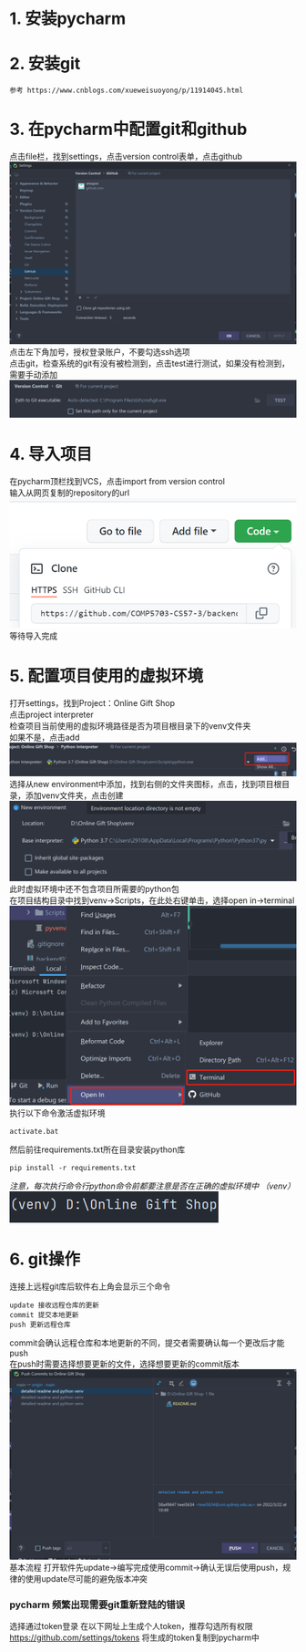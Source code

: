 # 1. 安装pycharm
# 2. 安装git
    参考 https://www.cnblogs.com/xueweisuoyong/p/11914045.html
# 3. 在pycharm中配置git和github
点击file栏，找到settings，点击version control表单，点击github    
![img.png](readme_resources/img.png)
点击左下角加号，授权登录账户，不要勾选ssh选项  
点击git，检查系统的git有没有被检测到，点击test进行测试，如果没有检测到，需要手动添加  
![img_1.png](readme_resources/img_1.png)
# 4. 导入项目
在pycharm顶栏找到VCS，点击import from version control    
输入从网页复制的repository的url  
![img_2.png](readme_resources/img_2.png)
等待导入完成  
# 5. 配置项目使用的虚拟环境
打开settings，找到Project：Online Gift Shop   
点击project interpreter  
检查项目当前使用的虚拟环境路径是否为项目根目录下的venv文件夹  
如果不是，点击add  
![img_3.png](readme_resources/img_3.png)
选择从new environment中添加，找到右侧的文件夹图标，点击，找到项目根目录，添加venv文件夹，点击创建 
![img_4.png](readme_resources/img_4.png)
此时虚拟环境中还不包含项目所需要的python包  
在项目结构目录中找到venv->Scripts，在此处右键单击，选择open in->terminal   
![img_5.png](readme_resources/img_5.png)
执行以下命令激活虚拟环境

    activate.bat
然后前往requirements.txt所在目录安装python库  

    pip install -r requirements.txt
*注意，每次执行命令行python命令前都要注意是否在正确的虚拟环境中 （venv）*
![img_6.png](readme_resources/img_6.png)
# 6. git操作
连接上远程git库后软件右上角会显示三个命令  

    update 接收远程仓库的更新
    commit 提交本地更新
    push 更新远程仓库
commit会确认远程仓库和本地更新的不同，提交者需要确认每一个更改后才能push  
在push时需要选择想要更新的文件，选择想要更新的commit版本 
![img.png](readme_resources/img_7.png)
基本流程 打开软件先update->编写完成使用commit->确认无误后使用push，规律的使用update尽可能的避免版本冲突  




### pycharm 频繁出现需要git重新登陆的错误
选择通过token登录
在以下网址上生成个人token，推荐勾选所有权限
    https://github.com/settings/tokens
将生成的token复制到pycharm中


    
